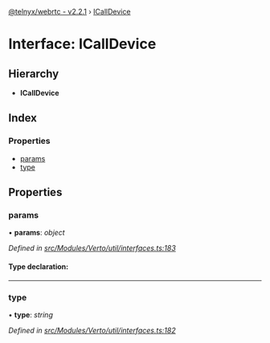 [@telnyx/webrtc - v2.2.1](../README.md) › [ICallDevice](icalldevice.md)

# Interface: ICallDevice

## Hierarchy

* **ICallDevice**

## Index

### Properties

* [params](icalldevice.md#params)
* [type](icalldevice.md#type)

## Properties

###  params

• **params**: *object*

*Defined in [src/Modules/Verto/util/interfaces.ts:183](https://github.com/team-telnyx/webrtc/blob/1cfde20/packages/js/src/Modules/Verto/util/interfaces.ts#L183)*

#### Type declaration:

___

###  type

• **type**: *string*

*Defined in [src/Modules/Verto/util/interfaces.ts:182](https://github.com/team-telnyx/webrtc/blob/1cfde20/packages/js/src/Modules/Verto/util/interfaces.ts#L182)*
